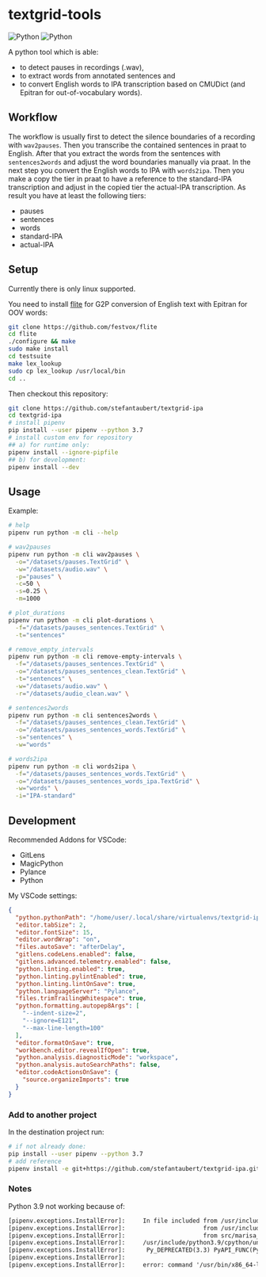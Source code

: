 # textgrid-tools

![Python](https://img.shields.io/github/license/stefantaubert/textgrid-ipa)
![Python](https://img.shields.io/badge/python-3.8.6-green.svg)

A python tool which is able:

- to detect pauses in recordings (.wav),
- to extract words from annotated sentences and
- to convert English words to IPA transcription based on CMUDict (and Epitran for out-of-vocabulary words).

## Workflow

The workflow is usually first to detect the silence boundaries of a recording with `wav2pauses`. Then you transcribe the contained sentences in praat to English. After that you extract the words from the sentences with `sentences2words` and adjust the word boundaries manually via praat. In the next step you convert the English words to IPA with `words2ipa`. Then you make a copy the tier in praat to have a reference to the standard-IPA transcription and adjust in the copied tier the actual-IPA transcription. As result you have at least the following tiers:

- pauses
- sentences
- words
- standard-IPA
- actual-IPA

## Setup

Currently there is only linux supported.

You need to install [flite](https://github.com/festvox/flite) for G2P conversion of English text with Epitran for OOV words:

```sh
git clone https://github.com/festvox/flite
cd flite
./configure && make
sudo make install
cd testsuite
make lex_lookup
sudo cp lex_lookup /usr/local/bin
cd ..
```

Then checkout this repository:

```sh
git clone https://github.com/stefantaubert/textgrid-ipa
cd textgrid-ipa
# install pipenv
pip install --user pipenv --python 3.7
# install custom env for repository
## a) for runtime only:
pipenv install --ignore-pipfile
## b) for development:
pipenv install --dev
```

## Usage

Example:

```sh
# help
pipenv run python -m cli --help

# wav2pauses
pipenv run python -m cli wav2pauses \
  -o="/datasets/pauses.TextGrid" \
  -w="/datasets/audio.wav" \
  -p="pauses" \
  -c=50 \
  -s=0.25 \
  -m=1000

# plot_durations
pipenv run python -m cli plot-durations \
  -f="/datasets/pauses_sentences.TextGrid" \
  -t="sentences"

# remove_empty_intervals
pipenv run python -m cli remove-empty-intervals \
  -f="/datasets/pauses_sentences.TextGrid" \
  -o="/datasets/pauses_sentences_clean.TextGrid" \
  -t="sentences" \
  -w="/datasets/audio.wav" \
  -r="/datasets/audio_clean.wav" \

# sentences2words
pipenv run python -m cli sentences2words \
  -f="/datasets/pauses_sentences_clean.TextGrid" \
  -o="/datasets/pauses_sentences_words.TextGrid" \
  -s="sentences" \
  -w="words"

# words2ipa
pipenv run python -m cli words2ipa \
  -f="/datasets/pauses_sentences_words.TextGrid" \
  -o="/datasets/pauses_sentences_words_ipa.TextGrid" \
  -w="words" \
  -i="IPA-standard"
```

## Development

Recommended Addons for VSCode:

- GitLens
- MagicPython
- Pylance
- Python

My VSCode settings:

```json
{
  "python.pythonPath": "/home/user/.local/share/virtualenvs/textgrid-ipa-...",
  "editor.tabSize": 2,
  "editor.fontSize": 15,
  "editor.wordWrap": "on",
  "files.autoSave": "afterDelay",
  "gitlens.codeLens.enabled": false,
  "gitlens.advanced.telemetry.enabled": false,
  "python.linting.enabled": true,
  "python.linting.pylintEnabled": true,
  "python.linting.lintOnSave": true,
  "python.languageServer": "Pylance",
  "files.trimTrailingWhitespace": true,
  "python.formatting.autopep8Args": [
    "--indent-size=2",
    "--ignore=E121",
    "--max-line-length=100"
  ],
  "editor.formatOnSave": true,
  "workbench.editor.revealIfOpen": true,
  "python.analysis.diagnosticMode": "workspace",
  "python.analysis.autoSearchPaths": false,
  "editor.codeActionsOnSave": {
    "source.organizeImports": true
  }
}
```

### Add to another project

In the destination project run:

```sh
# if not already done:
pip install --user pipenv --python 3.7
# add reference
pipenv install -e git+https://github.com/stefantaubert/textgrid-ipa.git@main#egg=textgrid_tools
```

### Notes

Python 3.9 not working because of:

```txt
[pipenv.exceptions.InstallError]:     In file included from /usr/include/python3.9/unicodeobject.h:1026:0,
[pipenv.exceptions.InstallError]:                      from /usr/include/python3.9/Python.h:97,
[pipenv.exceptions.InstallError]:                      from src/marisa_trie.cpp:4:
[pipenv.exceptions.InstallError]:     /usr/include/python3.9/cpython/unicodeobject.h:551:42: note: declared here
[pipenv.exceptions.InstallError]:      Py_DEPRECATED(3.3) PyAPI_FUNC(PyObject*) PyUnicode_FromUnicode(
[pipenv.exceptions.InstallError]:                                               ^~~~~~~~~~~~~~~~~~~~~
[pipenv.exceptions.InstallError]:     error: command '/usr/bin/x86_64-linux-gnu-gcc' failed with exit code 1
```